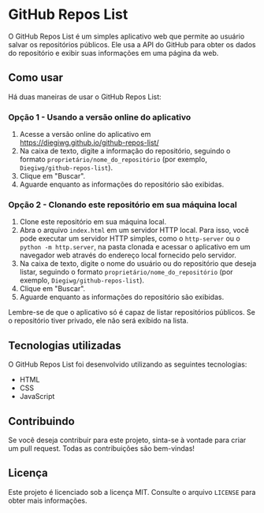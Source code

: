 # GitHub Repos List

O GitHub Repos List é um simples aplicativo web que permite ao usuário salvar os repositórios públicos. Ele usa a API do GitHub para obter os dados do repositório e exibir suas informações em uma página da web.

## Como usar

Há duas maneiras de usar o GitHub Repos List:

### Opção 1 - Usando a versão online do aplicativo

1. Acesse a versão online do aplicativo em https://diegiwg.github.io/github-repos-list/
2. Na caixa de texto, digite a informação do repositório, seguindo o formato `proprietário/nome_do_repositório` (por exemplo, `Diegiwg/github-repos-list`).
3. Clique em "Buscar".
4. Aguarde enquanto as informações do repositório são exibidas.

### Opção 2 - Clonando este repositório em sua máquina local

1. Clone este repositório em sua máquina local.
2. Abra o arquivo `index.html` em um servidor HTTP local. Para isso, você pode executar um servidor HTTP simples, como o `http-server` ou o `python -m http.server`, na pasta clonada e acessar o aplicativo em um navegador web através do endereço local fornecido pelo servidor.
3. Na caixa de texto, digite o nome do usuário ou do repositório que deseja listar, seguindo o formato `proprietário/nome_do_repositório` (por exemplo, `Diegiwg/github-repos-list`).
4. Clique em "Buscar".
5. Aguarde enquanto as informações do repositório são exibidas.

Lembre-se de que o aplicativo só é capaz de listar repositórios públicos. Se o repositório tiver privado, ele não será exibido na lista.

## Tecnologias utilizadas

O GitHub Repos List foi desenvolvido utilizando as seguintes tecnologias:

- HTML
- CSS
- JavaScript

## Contribuindo

Se você deseja contribuir para este projeto, sinta-se à vontade para criar um pull request. Todas as contribuições são bem-vindas!

## Licença

Este projeto é licenciado sob a licença MIT. Consulte o arquivo `LICENSE` para obter mais informações.
